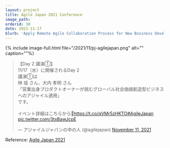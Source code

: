 ```yaml
---
layout: project
title: Agile Japan 2021 Conference
image_path: 
orderid: 30
date: 2021-11-17
blurb: 'Apply Remote Agile Collaboration Process for New Business Development'
---
```

{% include image-full.html file="/2021/11/pj-agilejapan.png" alt="" caption=""%}

<!--more-->

<blockquote class="twitter-tweet tw-align-center" data-lang="en" ><p lang="ja" dir="ltr">【Day 2 講演①】<br>11/17（水）に開催されるDay 2<br>講演①は<br>林 瑶 さん、大内 孝明 さん<br>「営業出身プロダクトオーナーが挑むグローバル社会価値創造型ビジネスへのアジャイル適用」<br>です。<br><br>イベント詳細はこちらから💁<a href="https://t.co/qVMr5zHKTO">https://t.co/qVMr5zHKTO</a><a href="https://twitter.com/hashtag/AgileJapan?src=hash&amp;ref_src=twsrc%5Etfw">#AgileJapan</a> <a href="https://t.co/3txBawJcpE">pic.twitter.com/3txBawJcpE</a></p>&mdash; アジャイルジャパンの中の人 (@agilejapan) <a href="https://twitter.com/agilejapan/status/1458819811027259393?ref_src=twsrc%5Etfw">November 11, 2021</a></blockquote> <script async src="https://platform.twitter.com/widgets.js" charset="utf-8"></script>

Reference: [Agile Japan 2021](https://2021.agilejapan.jp/timetable_1117/)